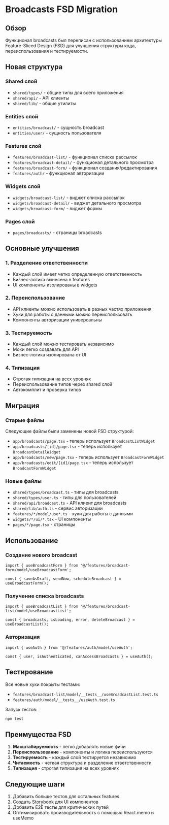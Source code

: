 # Broadcasts FSD Migration

## Обзор

Функционал broadcasts был переписан с использованием архитектуры Feature-Sliced Design (FSD) для улучшения структуры кода, переиспользования и тестируемости.

## Новая структура

### Shared слой
- `shared/types/` - общие типы для всего приложения
- `shared/api/` - API клиенты
- `shared/lib/` - общие утилиты

### Entities слой
- `entities/broadcast/` - сущность broadcast
- `entities/user/` - сущность пользователя

### Features слой
- `features/broadcast-list/` - функционал списка рассылок
- `features/broadcast-detail/` - функционал детального просмотра
- `features/broadcast-form/` - функционал создания/редактирования
- `features/auth/` - функционал авторизации

### Widgets слой
- `widgets/broadcast-list/` - виджет списка рассылок
- `widgets/broadcast-detail/` - виджет детального просмотра
- `widgets/broadcast-form/` - виджет формы

### Pages слой
- `pages/broadcasts/` - страницы broadcasts

## Основные улучшения

### 1. Разделение ответственности
- Каждый слой имеет четко определенную ответственность
- Бизнес-логика вынесена в features
- UI компоненты изолированы в widgets

### 2. Переиспользование
- API клиенты можно использовать в разных частях приложения
- Хуки для работы с данными можно переиспользовать
- Компоненты авторизации универсальны

### 3. Тестируемость
- Каждый слой можно тестировать независимо
- Моки легко создавать для API
- Бизнес-логика изолирована от UI

### 4. Типизация
- Строгая типизация на всех уровнях
- Переиспользование типов через shared слой
- Автокомплит и проверка типов

## Миграция

### Старые файлы
Следующие файлы были заменены новой FSD структурой:
- `app/broadcasts/page.tsx` - теперь использует `BroadcastListWidget`
- `app/broadcasts/[id]/page.tsx` - теперь использует `BroadcastDetailWidget`
- `app/broadcasts/new/page.tsx` - теперь использует `BroadcastFormWidget`
- `app/broadcasts/edit/[id]/page.tsx` - теперь использует `BroadcastFormWidget`

### Новые файлы
- `shared/types/broadcast.ts` - типы для broadcasts
- `shared/types/user.ts` - типы для пользователей
- `shared/api/broadcast.ts` - API клиент для broadcasts
- `shared/lib/auth.ts` - сервис авторизации
- `features/*/model/use*.ts` - хуки для работы с данными
- `widgets/*/ui/*.tsx` - UI компоненты
- `pages/*/page.tsx` - страницы

## Использование

### Создание нового broadcast
```tsx
import { useBroadcastForm } from '@/features/broadcast-form/model/useBroadcastForm';

const { saveAsDraft, sendNow, scheduleBroadcast } = useBroadcastForm();
```

### Получение списка broadcasts
```tsx
import { useBroadcastList } from '@/features/broadcast-list/model/useBroadcastList';

const { broadcasts, isLoading, error, deleteBroadcast } = useBroadcastList();
```

### Авторизация
```tsx
import { useAuth } from '@/features/auth/model/useAuth';

const { user, isAuthenticated, canAccessBroadcasts } = useAuth();
```

## Тестирование

Все новые хуки покрыты тестами:
- `features/broadcast-list/model/__tests__/useBroadcastList.test.ts`
- `features/auth/model/__tests__/useAuth.test.ts`

Запуск тестов:
```bash
npm test
```

## Преимущества FSD

1. **Масштабируемость** - легко добавлять новые фичи
2. **Переиспользование** - компоненты и логика переиспользуются
3. **Тестируемость** - каждый слой тестируется независимо
4. **Читаемость** - четкая структура и разделение ответственности
5. **Типизация** - строгая типизация на всех уровнях

## Следующие шаги

1. Добавить больше тестов для остальных features
2. Создать Storybook для UI компонентов
3. Добавить E2E тесты для критических путей
4. Оптимизировать производительность с помощью React.memo и useMemo
